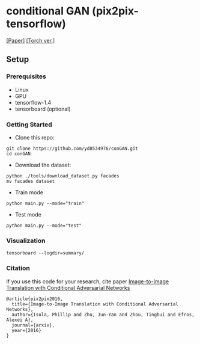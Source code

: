 # conditional GAN (pix2pix-tensorflow)

[[Paper]](https://arxiv.org/pdf/1611.07004v1.pdf) [[Torch ver.]](https://github.com/phillipi/pix2pix)


## Setup
### Prerequisites
- Linux
- GPU
- tensorflow-1.4
- tensorboard (optional)
### Getting Started

- Clone this repo:
````
git clone https://github.com/yd8534976/conGAN.git
cd conGAN
````
- Download the dataset:
````
python ./tools/download_dataset.py facades
mv facades dataset
````
- Train mode
````
python main.py --mode="train"
````
- Test mode
````
python main.py --mode="test"
````
### Visualization
````
tensorboard --logdir=summary/
````
### Citation
If you use this code for your research, cite paper [Image-to-Image Translation with Conditional Adversarial Networks](https://arxiv.org/pdf/1611.07004v1.pdf)
````
@article{pix2pix2016,
  title={Image-to-Image Translation with Conditional Adversarial Networks},
  author={Isola, Phillip and Zhu, Jun-Yan and Zhou, Tinghui and Efros, Alexei A},
  journal={arxiv},
  year={2016}
}
````